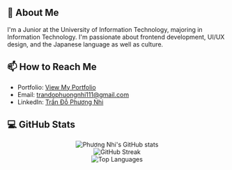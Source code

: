 ## 💫 About Me<br>
I'm a Junior at the University of Information Technology, majoring in Information Technology. I'm passionate about frontend development, UI/UX design, and the Japanese language as well as culture.

## 📫 How to Reach Me
- Portfolio: [View My Portfolio](https://portfolio-780o.onrender.com/)
- Email: [trandophuongnhi111@gmail.com](mailto:trandophuongnhi111@gmail.com)
- LinkedIn: [Trần Đỗ Phương Nhi](https://www.linkedin.com/in/ph%C6%B0%C6%A1ng-nhi-tr%E1%BA%A7n-%C4%91%E1%BB%97-23051327b/)

## 💻 GitHub Stats
<div align="center">
    <img src="https://github-readme-stats.vercel.app/api?username=pnhitd&show_icons=true&theme=default&include_all_commits=true" alt="Phương Nhi's GitHub stats"/><br/>
    <img src="https://github-readme-streak-stats.herokuapp.com/?user=pnhitd&theme=default&hide_border=false" alt="GitHub Streak"/><br/>
    <img src="https://github-readme-stats.vercel.app/api/top-langs/?username=pnhitd&theme=default&hide_border=false&include_all_commits=true&count_private=true&layout=compact" alt="Top Languages"/>
</div>
